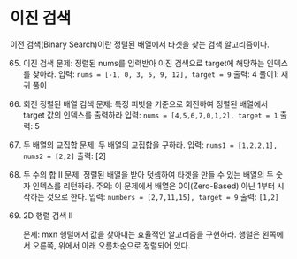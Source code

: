 # 이진 검색

이전 검색(Binary Search)이란 정렬된 배열에서 타겟을 찾는 검색 알고리즘이다.

65. 이진 검색
    문제: 정렬된 nums를 입력받아 이진 검색으로 target에 해당하는 인덱스를 찾아라.
    입력: `nums = [-1, 0, 3, 5, 9, 12], target = 9`
    출력: 4
    풀이1: 재귀 풀이

66. 회전 정렬된 배열 검색
    문제: 특정 피벗을 기준으로 회전하여 정렬된 배열에서 target 값의 인덱스를 출력하라
    입력: `nums = [4,5,6,7,0,1,2], target = 1`
    출력: 5

67. 두 배열의 교집합
    문제: 두 배열의 교집합을 구하라.
    입력: `nums1 = [1,2,2,1], nums2 = [2,2]`
    출력: [2]

68. 두 수의 합 II
    문제: 정렬된 배열을 받아 덧셈하여 타겟을 만들 수 있는 배열의 두 숫자 인덱스를 리턴하라.
    주의: 이 문제에서 배열은 0이(Zero-Based) 아닌 1부터 시작하는 것으로 한다.
    입력: `numbers = [2,7,11,15], target = 9`
    출력: `[1,2]`

69. 2D 행렬 검색 II

    문제: mxn 행렬에서 값을 찾아내는 효율적인 알고리즘을 구현하라. 행렬은 왼쪽에서 오른쪽, 위에서 아래 오름차순으로 정렬되어 있다.
